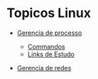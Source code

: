 # Topicos Linux 

- [Gerencia de processo](Process/TRANSCRIPT.md)
  - [Commandos](Process/COMMANDS.md)
  - [Links de Estudo](Process/LINKS.md) 

- [Gerencia de redes](Network/TRANSCRIPT.md)